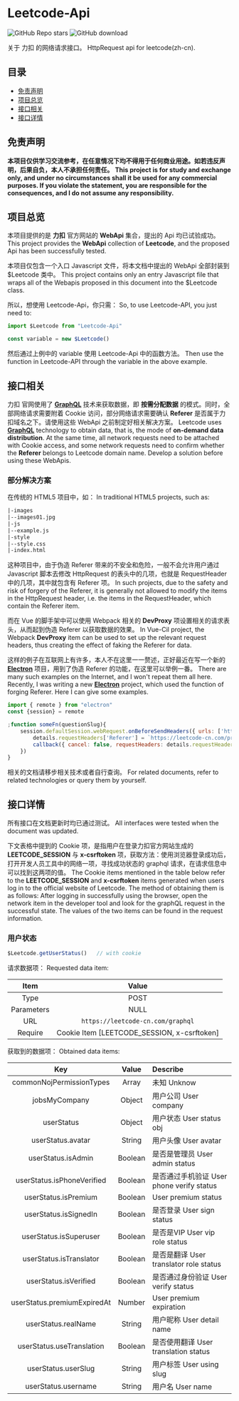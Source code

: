 # Leetcode-Api

<img alt="GitHub Repo stars" src="https://img.shields.io/github/stars/NeserCode/Leetcode-Api">    <img title="GitHub download" src="https://img.shields.io/github/downloads/NeserCode/Leetcode-Api/total"/>  



关于 力扣 的网络请求接口。
HttpRequest api for leetcode(zh-cn).

## 目录

* [免责声明](#免责声明)
* [项目总览](#项目总览)
* [接口相关](#接口相关)
* [接口详情](#接口详情)

## 免责声明

**本项目仅供学习交流参考，在任意情况下均不得用于任何商业用途。如若违反声明，后果自负，本人不承担任何责任。**
**This project is for study and exchange only, and under no circumstances shall it be used for any commercial purposes. If you violate the statement, you are responsible for the consequences, and I do not assume any responsibility.**

## 项目总览

本项目提供的是 **力扣** 官方网站的 **WebApi** 集合，提出的 Api 均已试验成功。
This project provides the **WebApi** collection of **Leetcode**, and the proposed Api has been successfully tested.

本项目仅包含一个入口 Javascript 文件，将本文档中提出的 WebApi 全部封装到 $Leetcode 类中。
This project contains only an entry Javascript file that wraps all of the Webapis proposed in this document into the $Leetcode class.

所以，想使用 Leetcode-Api，你只需：
So, to use Leetcode-API, you just need to:

```javascript
import $Leetcode from "Leetcode-Api"

const variable = new $Leetcode()
```

然后通过上例中的 variable 使用 Leetcode-Api 中的函数方法。
Then use the function in Leetcode-API through the variable in the above example.

## 接口相关

力扣 官网使用了 [**GraphQL**](https://graphql.org/) 技术来获取数据，即 **按需分配数据** 的模式。同时，全部网络请求需要附着 Cookie 访问，部分网络请求需要确认 **Referer** 是否属于力扣域名之下。请使用这些 WebApi 之前制定好相关解决方案。
Leetcode uses [**GraphQL**](https://graphql.org/) technology to obtain data, that is, the mode of **on-demand data distribution**. At the same time, all network requests need to be attached with Cookie access, and some network requests need to confirm whether the **Referer** belongs to Leetcode domain name. Develop a solution before using these WebApis.

### 部分解决方案

在传统的 HTML5 项目中，如：
In traditional HTML5 projects, such as:

```html
|-images
|--images01.jpg
|-js
|--example.js
|-style
|--style.css
|-index.html
```

这种项目中，由于伪造 Referer 带来的不安全和危险，一般不会允许用户通过 Javascript 脚本去修改 HttpRequest 的表头中的几项，也就是 RequestHeader 中的几项，其中就包含有 Referer 项。
In such projects, due to the safety and risk of forgery of the Referer, it is generally not allowed to modify the items in the HttpRequest header, i.e. the items in the RequestHeader, which contain the Referer item.

而在 Vue 的脚手架中可以使用 Webpack 相关的 **DevProxy** 项设置相关的请求表头，从而起到伪造 Referer 以获取数据的效果。
In Vue-Cil project, the Webpack **DevProxy** item can be used to set up the relevant request headers, thus creating the effect of faking the Referer for data.

这样的例子在互联网上有许多，本人不在这里一一赘述，正好最近在写一个新的 [**Electron**](https://www.electronjs.org/) 项目，用到了伪造 Referer 的功能，在这里可以举例一番。
There are many such examples on the Internet, and I won't repeat them all here. Recently, I was writing a new [**Electron**](https://www.electronjs.org/) project, which used the function of forging Referer. Here I can give some examples.

```javascript
import { remote } from "electron"
const {session} = remote

;function someFn(questionSlug){
    session.defaultSession.webRequest.onBeforeSendHeaders({ urls: ['https://leetcode-cn.com/problems/*'] }, (details, callback) => {
        details.requestHeaders['Referer'] = `https://leetcode-cn.com/problems/${questionSlug}/submissions/`
        callback({ cancel: false, requestHeaders: details.requestHeaders })
    })
}
```

相关的文档请移步相关技术或者自行查询。
For related documents, refer to related technologies or query them by yourself.

## 接口详情

所有接口在文档更新时均已通过测试。
All interfaces were tested when the document was updated.

下文表格中提到的 Cookie 项，是指用户在登录力扣官方网站生成的 **LEETCODE_SESSION** 与 **x-csrftoken** 项，获取方法：使用浏览器登录成功后，打开开发人员工具中的网络一项，寻找成功状态的 graphql 请求，在请求信息中可以找到这两项的值。
The Cookie items mentioned in the table below refer to the **LEETCODE_SESSION** and **x-csrftoken** items generated when users log in to the official website of Leetcode. The method of obtaining them is as follows: After logging in successfully using the browser, open the network item in the developer tool and look for the graphQL request in the successful state. The values of the two items can be found in the request information.

### 用户状态

```javascript
$Leetcode.getUserStatus()	// with cookie
```

请求数据项：
Requested data item:

|    Item    |                    Value                    |
| :--------: | :-----------------------------------------: |
|    Type    |                    POST                     |
| Parameters |                    NULL                     |
|    URL     |      `https://leetcode-cn.com/graphql`      |
|  Require   | Cookie Item [LEETCODE_SESSION, x-csrftoken] |

获取到的数据项：
Obtained data items:

|             Key             |  Value  | Describe                                  |
| :-------------------------: | :-----: | :---------------------------------------- |
|  commonNojPermissionTypes   |  Array  | 未知 Unknow                               |
|        jobsMyCompany        | Object  | 用户公司 User company                     |
|         userStatus          | Object  | 用户状态 User status obj                  |
|      userStatus.avatar      | String  | 用户头像 User avatar                      |
|     userStatus.isAdmin      | Boolean | 是否是管理员 User admin status            |
| userStatus.isPhoneVerified  | Boolean | 是否通过手机验证 User phone verify status |
|    userStatus.isPremium     | Boolean | User premium status                       |
|    userStatus.isSignedIn    | Boolean | 是否登录 User sign status                 |
|   userStatus.isSuperuser    | Boolean | 是否是VIP User vip role status            |
|   userStatus.isTranslator   | Boolean | 是否是翻译 User translator role status    |
|    userStatus.isVerified    | Boolean | 是否通过身份验证 User verify status       |
| userStatus.premiumExpiredAt | Number  | User premium expiration                   |
|     userStatus.realName     | String  | 用户昵称 User detail name                 |
|  userStatus.useTranslation  | Boolean | 是否使用翻译 User translation status      |
|     userStatus.userSlug     | String  | 用户标签 User using slug                  |
|     userStatus.username     | String  | 用户名 User name                          |

